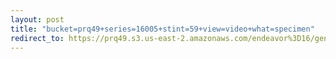 ```yaml
---
layout: post
title: "bucket=prq49+series=16005+stint=59+view=video+what=specimen"
redirect_to: https://prq49.s3.us-east-2.amazonaws.com/endeavor%3D16/genomes/stage%3D0%2Bwhat%3Dgenerated/stint%3D59/series%3D16005/a%3Dgenome%2Bcriteria%3Dabundance%2Bmorph%3Dwildtype%2Bproc%3D0%2Bseries%3D16005%2Bstint%3D59%2Bthread%3D0%2Bvariation%3Dmaster%2Bext%3D.json.gz
---
```

